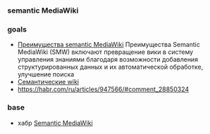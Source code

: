 ### semantic MediaWiki

### goals
- [Преимущества semantic MediaWiki](https://www.google.com/search?q=%D0%BF%D1%80%D0%B5%D0%B8%D0%BC%D1%83%D1%89%D0%B5%D1%81%D1%82%D0%B2%D0%B0+semantic+MediaWiki&newwindow=1&sca_esv=5781ecd08cb21da5&sxsrf=AE3TifP8VzsGLB_gRFdvrPyimgaLZLXLvA%3A1758175687063&ei=x6HLaKjOA726wPAPudqN0AU&ved=0ahUKEwjozZ7q0uGPAxU9HRAIHTltA1oQ4dUDCBA&uact=5&oq=%D0%BF%D1%80%D0%B5%D0%B8%D0%BC%D1%83%D1%89%D0%B5%D1%81%D1%82%D0%B2%D0%B0+semantic+MediaWiki&gs_lp=Egxnd3Mtd2l6LXNlcnAiK9C_0YDQtdC40LzRg9GJ0LXRgdGC0LLQsCBzZW1hbnRpYyBNZWRpYVdpa2kyBRAhGKABMgUQIRigATIFECEYnwUyBRAhGJ8FMgUQIRifBTIFECEYnwUyBRAhGJ8FMgUQIRifBTIFECEYnwUyBRAhGJ8FSLIMULIGWLIGcAF4AJABAJgBgAGgAYABqgEDMC4xuAEDyAEA-AEC-AEBmAICoAKbAcICCxAAGLADGKIEGIkFwgIIEAAYsAMY7wWYAwCIBgGQBgWSBwMxLjGgB7ALsgcDMC4xuAeOAcIHAzMtMsgHFA&sclient=gws-wiz-serp) Преимущества Semantic MediaWiki (SMW) включают превращение вики в систему управления знаниями благодаря возможности добавления структурированных данных и их автоматической обработке, улучшение поиска 
- [Семантические wiki](https://tutor-web.susu.ru/2015/04/05/semantic-mediawiki/)
- https://habr.com/ru/articles/947566/#comment_28850324

### base
- хабр [Semantic MediaWiki](https://habr.com/ru/articles/173877/)
